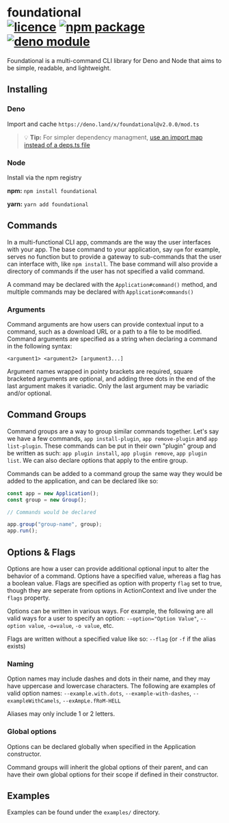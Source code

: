 # foundational <br> [![licence](https://img.shields.io/badge/Licence-MIT-green)](./LICENCE) [![npm package](https://img.shields.io/npm/v/foundational?color=red)](https://npmjs.com/foundational) [![deno module](https://shield.deno.dev/x/foundational)](https://deno.land/x/foundational)

Foundational is a multi-command CLI library for Deno and Node that aims to be simple, readable, and lightweight.

## Installing

### Deno
Import and cache
 `https://deno.land/x/foundational@v2.0.0/mod.ts`

> 💡 **Tip:** For simpler dependency managment, [use an import map instead of a deps.ts file](https://deno.com/manual@v1.34.3/basics/import_maps)


### Node
Install via the npm registry

**npm:** `npm install foundational`

**yarn:** `yarn add foundational`

## Commands

In a multi-functional CLI app, commands are the way the user interfaces with your app. The base command to your application, say `npm` for example, serves no function but to provide a gateway to sub-commands that the user can interface with, like `npm install`. The base command will also provide a directory of commands if the user has not specified a valid command.

A command may be declared with the `Application#command()` method, and multiple commands may be declared with `Application#commands()`

### Arguments

Command arguments are how users can provide contextual input to a command, such as a download URL or a path to a file to be modified. Command arguments are specified as a string when declaring a command in the following syntax:


```
<argument1> <argument2> [argument3...]
```

Argument names wrapped in pointy brackets are required,  square bracketed arguments are optional, and adding three dots in the end of the last argument makes it variadic. Only the last argument may be variadic and/or optional.

## Command Groups

Command groups are a way to group similar commands together. Let's say we have a few commands, `app install-plugin`, `app remove-plugin` and `app list-plugin`. These commands can be put in their own "plugin" group and be written as such: `app plugin install`, `app plugin remove`, `app plugin list`. We can also declare options that apply to the entire group.

Commands can be added to a command group the same way they would be added to the application, and can be declared like so:
```typescript
const app = new Application();
const group = new Group();

// Commands would be declared

app.group("group-name", group);
app.run();

```


## Options & Flags

Options are how a user can provide additional optional input to alter the behavior of a command. Options have a specified value, whereas a flag has a boolean value. Flags are specified as option with property `flag` set to true, though they are seperate from options in ActionContext and live under the `flags` property.

Options can be written in various ways. For example, the following are all valid ways for a user to specify an option: `--option="Option Value"`, `--option value`, `-o=value`, `-o value`, etc.

Flags are written without a specified value like so: `--flag` (or `-f` if the alias exists)

### Naming

Option names may include dashes and dots in their name, and they may have uppercase and lowercase characters. The following are examples of valid option names: `--example.with.dots`, `--example-with-dashes`, `--exampleWithCamels`, `--exAmpLe.fRoM-HELL`

Aliases may only include 1 or 2 letters.

### Global options

Options can be declared globally when specified in the Application constructor. 

Command groups will inherit the global options of their parent, and can have their own global options for their scope if defined in their constructor.

## Examples
Examples can be found under the `examples/` directory.